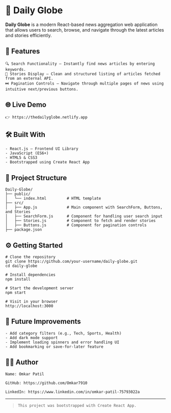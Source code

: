 # 📰 Daily Globe

**Daily Globe** is a modern React-based news aggregation web application that allows users to search, browse, and navigate through the latest articles and stories efficiently.

## 🚀 Features

```
🔍 Search Functionality – Instantly find news articles by entering keywords.
📄 Stories Display – Clean and structured listing of articles fetched from an external API.
⏭️ Pagination Controls – Navigate through multiple pages of news using intuitive next/previous buttons.
```

## 🌐 Live Demo

```
👉 https://thedailyglobe.netlify.app
```


## 🛠️ Built With

```
- React.js – Frontend UI Library
- JavaScript (ES6+)
- HTML5 & CSS3
- Bootstrapped using Create React App
```

## 📂 Project Structure

```
Daily-Globe/
├── public/
│   └── index.html         # HTML template
├── src/
│   ├── App.js             # Main component with SearchForm, Buttons, and Stories
│   ├── SearchForm.js      # Component for handling user search input
│   ├── Stories.js         # Component to fetch and render stories
│   ├── Buttons.js         # Component for pagination controls
├── package.json
```

## ⚙️ Getting Started

```
# Clone the repository
git clone https://github.com/your-username/daily-globe.git
cd daily-globe

# Install dependencies
npm install

# Start the development server
npm start

# Visit in your browser
http://localhost:3000
```

## 📌 Future Improvements

```
- Add category filters (e.g., Tech, Sports, Health)
- Add dark mode support
- Implement loading spinners and error handling UI
- Add bookmarking or save-for-later feature
```

## 🧑‍💻 Author

```
Name: Omkar Patil

GitHub: https://github.com/Omkar7910

LinkedIn: https://www.linkedin.com/in/omkar-patil-75793022a
```

---

> ```
> This project was bootstrapped with Create React App.
> ```
